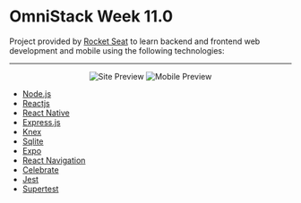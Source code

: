 # OmniStack Week 11.0

Project provided by [Rocket Seat](https://rocketseat.com.br/week/inscricao/11.0) to learn backend and frontend web development and mobile using the following technologies:

---

<div align="center">

![Site Preview](../assets/site_preview.gif?raw=true)
![Mobile Preview](../assets/mobile_preview.gif?raw=true)

</div>

- [Node.js](https://nodejs.org/en/)
- [Reactjs](https://reactjs.org/)
- [React Native](https://reactnative.dev/)
- [Express.js](http://expressjs.com/)
- [Knex](http://knexjs.org/)
- [Sqlite](https://www.sqlite.org/index.html)
- [Expo](https://expo.io/)
- [React Navigation](https://reactnavigation.org/)
- [Celebrate](https://github.com/arb/celebrate)
- [Jest](https://jestjs.io/)
- [Supertest](https://github.com/visionmedia/supertest)
